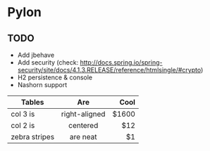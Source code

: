 # Pylon

## TODO

* Add jbehave 
* Add security (check: http://docs.spring.io/spring-security/site/docs/4.1.3.RELEASE/reference/htmlsingle/#crypto)
* H2 persistence & console
* Nashorn support


| Tables        | Are           | Cool  |
| ------------- |:-------------:| -----:|
| col 3 is      | right-aligned | $1600 |
| col 2 is      | centered      |   $12 |
| zebra stripes | are neat      |    $1 |
